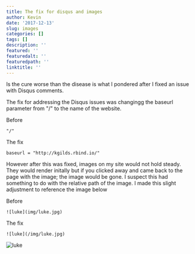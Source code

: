 ```yaml
---
title: The fix for disqus and images
author: Kevin
date: '2017-12-13'
slug: images
categories: []
tags: []
description: ''
featured: ''
featuredalt: ''
featuredpath: ''
linktitle: ''
---
```


Is the cure worse than the disease is what I pondered after I fixed an issue with Disqus comments. 

The fix for addressing the Disqus issues was changingg the baseurl parameter from "/" to the name of the website. 

Before 

```
"/"
```

The fix
```
baseurl = "http://kgilds.rbind.io/"
```

However after this was fixed, images on my site would not hold steady. They would render initally but if you clicked away and came back  to the page with the image; the image would be gone. I suspect this had something to do with the relative path of the image. I made this slight adjustment to reference the image below

Before
```
![luke](img/luke.jpg)
```

The fix

```
![luke](/img/luke.jpg)

```

![luke](/img/luke.jpg)



